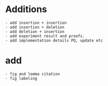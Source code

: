# Additions
    - add insertion + insertion
    - add insertion + deletion
    - add deletion + insertion
    - add experiment result and proofs.
    - add implementation details PQ, update etc
    
    
# add
    - fig and lemma citation 
    - fig labeling
    

